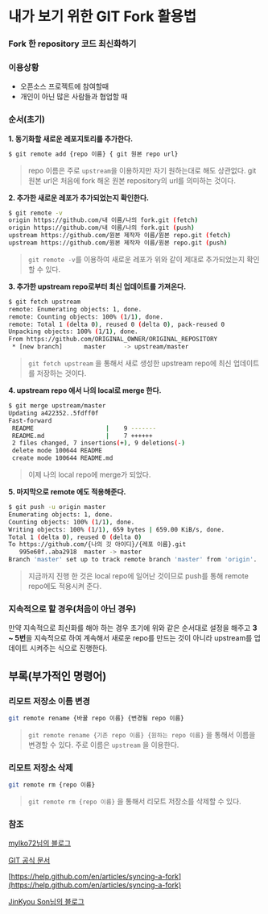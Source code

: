 # 내가 보기 위한 GIT Fork 활용법

### Fork 한 repository 코드 최신화하기  
  
### 이용상황

- 오픈소스 프로젝트에 참여할때
- 개인이 아닌 많은 사람들과 협업할 때  
  
  
  
### 순서(초기)



**1. 동기화할 새로운 레포지토리를 추가한다.**
  
```bash
$ git remote add {repo 이름} { git 원본 repo url}
```  

> repo 이름은 주로 `upstream`을 이용하지만 자기 원하는대로 해도 상관없다.
git 원본 url은 처음에 fork 해온 원본 repository의 url를 의미하는 것이다.  



**2. 추가한 새로운 레포가 추가되었는지 확인한다.**
  
```bash
$ git remote -v
origin https://github.com/내 이름/나의 fork.git (fetch)  
origin https://github.com/내 이름/나의 fork.git (push)  
upstream https://github.com/원본 제작자 이름/원본 repo.git (fetch)    
upstream https://github.com/원본 제작자 이름/원본 repo.git (push)  
```  


> `git remote -v`를 이용하여 새로운 레포가 위와 같이 제대로 추가되었는지 확인할 수 있다.    



**3. 추가한 upstream repo로부터 최신 업데이트를 가져온다.**  
  
```bash
$ git fetch upstream
remote: Enumerating objects: 1, done.
remote: Counting objects: 100% (1/1), done.
remote: Total 1 (delta 0), reused 0 (delta 0), pack-reused 0
Unpacking objects: 100% (1/1), done.
From https://github.com/ORIGINAL_OWNER/ORIGINAL_REPOSITORY
 * [new branch]      master     -> upstream/master
```  

> `git fetch upstream` 을 통해서 새로 생성한 upstream repo에 최신 업데이트를 저장하는 것이다.  



**4. upstream repo 에서 나의 local로 merge 한다.**  
  
```bash
$ git merge upstream/master
Updating a422352..5fdff0f
Fast-forward
 README                    |    9 -------
 README.md                 |    7 ++++++
 2 files changed, 7 insertions(+), 9 deletions(-)
 delete mode 100644 README
 create mode 100644 README.md
```  

> 이제 나의 local repo에 merge가 되었다.  


  
**5. 마지막으로 remote 에도 적용해준다.**  
  
``` bash
$ git push -u origin master
Enumerating objects: 1, done.
Counting objects: 100% (1/1), done.
Writing objects: 100% (1/1), 659 bytes | 659.00 KiB/s, done.
Total 1 (delta 0), reused 0 (delta 0)
To https://github.com/{나의 깃 아이디}/{레포 이름}.git
   995e60f..aba2918  master -> master
Branch 'master' set up to track remote branch 'master' from 'origin'.
```  
> 지금까지 진행 한 것은 local repo에 일어난 것이므로 push를 통해 remote repo에도 적용시켜 준다.


### 지속적으로 할 경우(처음이 아닌 경우)  
만약 지속적으로 최신화를 해야 하는 경우 초기에 위와 같은 순서대로 설정을 해주고 **3 ~ 5번**을 지속적으로 하여 계속해서 새로운 repo를 만드는 것이 아니라 upstream를 업데이트 시켜주는 식으로 진행한다.  



## 부록(부가적인 명령어)  
  
### 리모트 저장소 이름 변경
  
```bash
git remote rename {바꿀 repo 이름} {변경될 repo 이름}
```
  
> `git remote rename {기존 repo 이름} {원하는 repo 이름}` 을 통해서 이름을 변경할 수 있다. 주로 이름은 `upstream` 을 이용한다.
  
  
### 리모트 저장소 삭제
  
```bash
git remote rm {repo 이름}
```
  
> `git remote rm {repo 이름}` 을 통해서 리모트 저장소를 삭제할 수 있다.

### 참조

[mylko72님의 블로그](https://mylko72.gitbooks.io/git/content/remote/remove.html)  

[GIT 공식 문서](https://git-scm.com/book/ko/v1/%EC%8B%9C%EC%9E%91%ED%95%98%EA%B8%B0)

[https://help.github.com/en/articles/syncing-a-fork](https://help.github.com/en/articles/syncing-a-fork)

[JinKyou Son님의 블로그](https://json.postype.com/post/210431)

